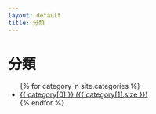 ```yaml
---
layout: default
title: 分類
---
```


<link rel="stylesheet" href="assets/styles.css">

# 分類

<ul>
{% for category in site.categories %}
  <li><a href="{{ '/category/' | append: category[0] | downcase | replace: ' ', '-' | relative_url }}">{{ category[0] }} ({{ category[1].size }})</a></li>
{% endfor %}
</ul>